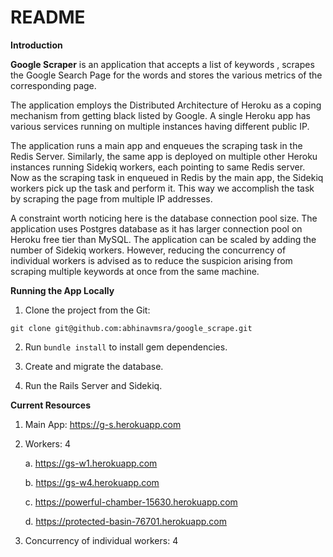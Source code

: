 # README

**Introduction**

**Google Scraper** is an application that accepts a list of keywords , scrapes the Google Search Page for the words and stores the various metrics of the corresponding page.

The application employs the Distributed Architecture of Heroku as a coping mechanism from getting black listed by Google. A single Heroku app has various services running on multiple instances having different public IP. 

The application runs a main app and enqueues the scraping task in the Redis Server. Similarly, the same app is deployed on multiple other Heroku instances running Sidekiq workers, each pointing to same Redis server. Now as the scraping task in enqueued in Redis by the main app, the Sidekiq workers pick up the task and perform it. This way we accomplish the task by scraping the page from multiple IP addresses. 

A constraint worth noticing here is the database connection pool size. The application uses Postgres database as it has larger connection pool on Heroku free tier than MySQL. The application can be scaled by adding the number of Sidekiq workers. However, reducing the concurrency of individual workers is advised as to reduce the suspicion arising from scraping multiple keywords at once from the same machine.

**Running the App Locally**

1. Clone the project from the Git:

`git clone git@github.com:abhinavmsra/google_scrape.git`

2. Run `bundle install` to install gem dependencies.

3. Create and migrate the database.

4. Run the Rails Server and Sidekiq.

**Current Resources**

1. Main App: https://g-s.herokuapp.com
2. Workers: 4

    a. https://gs-w1.herokuapp.com
    
    b. https://gs-w4.herokuapp.com
    
    c. https://powerful-chamber-15630.herokuapp.com
    
    d. https://protected-basin-76701.herokuapp.com
    
3. Concurrency of individual workers: 4


